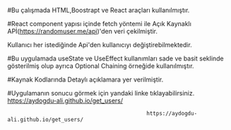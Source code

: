  
 
 #Bu çalışmada HTML,Boostrapt ve React araçları kullanılmıştır.

#React component yapısı içinde fetch yöntemi ile Açık Kaynaklı APİ(https://randomuser.me/api)'den veri çekilmiştir. 

Kullanıcı her istediğinde Api'den kullanıcıyı değiştirebilmektedir. 

#Bu uygulamada useState ve UseEffect kullanımları sade ve basit seklinde gösterilmiş olup ayrıca Optional Chaining örneğide kullanılmıştır.

#Kaynak Kodlarında Detaylı  açıklamara yer verilmiştir.

#Uygulamanın sonucu görmek için yandaki  linke tıklayabilirsiniz. https://aydogdu-ali.github.io/get_users/
 
 
 
 
                                                https://aydogdu-ali.github.io/get_users/
